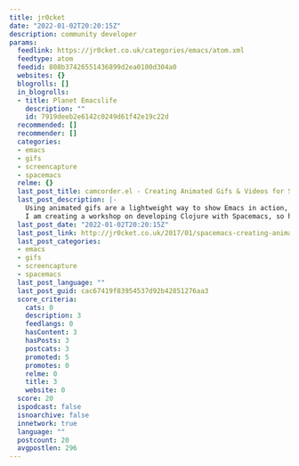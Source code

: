 ```yaml
---
title: jr0cket
date: "2022-01-02T20:20:15Z"
description: community developer
params:
  feedlink: https://jr0cket.co.uk/categories/emacs/atom.xml
  feedtype: atom
  feedid: 808b37426551436899d2ea0100d304a0
  websites: {}
  blogrolls: []
  in_blogrolls:
  - title: Planet Emacslife
    description: ""
    id: 7919deeb2e6142c0249d61f42e19c22d
  recommended: []
  recommender: []
  categories:
  - emacs
  - gifs
  - screencapture
  - spacemacs
  relme: {}
  last_post_title: camcorder.el - Creating Animated Gifs & Videos for Spacemacs
  last_post_description: |-
    Using animated gifs are a lightweight way to show Emacs in action, as can be seen at Emacs Gifs.
    I am creating a workshop on developing Clojure with Spacemacs, so here is a little guide as to how I
  last_post_date: "2022-01-02T20:20:15Z"
  last_post_link: http://jr0cket.co.uk/2017/01/spacemacs-creating-animated-gifs-videos.html
  last_post_categories:
  - emacs
  - gifs
  - screencapture
  - spacemacs
  last_post_language: ""
  last_post_guid: cac67419f83954537d92b42851276aa3
  score_criteria:
    cats: 0
    description: 3
    feedlangs: 0
    hasContent: 3
    hasPosts: 3
    postcats: 3
    promoted: 5
    promotes: 0
    relme: 0
    title: 3
    website: 0
  score: 20
  ispodcast: false
  isnoarchive: false
  innetwork: true
  language: ""
  postcount: 20
  avgpostlen: 296
---
```

